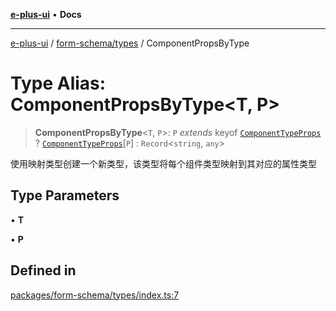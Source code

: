 [**e-plus-ui**](../../../README.md) • **Docs**

***

[e-plus-ui](../../../modules.md) / [form-schema/types](../README.md) / ComponentPropsByType

# Type Alias: ComponentPropsByType\<T, P\>

> **ComponentPropsByType**\<`T`, `P`\>: `P` *extends* keyof [`ComponentTypeProps`](../../components/types/interfaces/ComponentTypeProps.md) ? [`ComponentTypeProps`](../../components/types/interfaces/ComponentTypeProps.md)\[`P`\] : `Record`\<`string`, `any`\>

使用映射类型创建一个新类型，该类型将每个组件类型映射到其对应的属性类型

## Type Parameters

• **T**

• **P**

## Defined in

[packages/form-schema/types/index.ts:7](https://github.com/c-eqian/e-plus-ui/blob/9afe3efca84f90347511649ce68bd1a732377c38/packages/form-schema/types/index.ts#L7)
